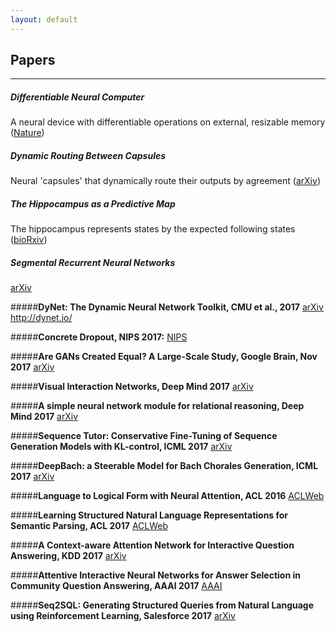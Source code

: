 ```yaml
---
layout: default
---
```

## Papers
-----
##### **Differentiable Neural Computer**
A neural device with differentiable operations on external, resizable memory
([Nature](https://www.nature.com/articles/nature20101))

##### **Dynamic Routing Between Capsules**
Neural 'capsules' that dynamically route their outputs by agreement
([arXiv](https://arxiv.org/abs/1710.09829))

##### **The Hippocampus as a Predictive Map**
The hippocampus represents states by the expected following states
([bioRxiv](https://www.biorxiv.org/content/early/2016/12/28/097170))

##### **Segmental Recurrent Neural Networks**
[arXiv](https://arxiv.org/pdf/1511.06018.pdf)

#####**DyNet: The Dynamic Neural Network Toolkit, CMU et al., 2017**
[arXiv](https://arxiv.org/pdf/1701.03980.pdf)
http://dynet.io/

#####**Concrete Dropout, NIPS 2017:**
[NIPS](https://papers.nips.cc/paper/6949-concrete-dropout.pdf)

#####**Are GANs Created Equal? A Large-Scale Study, Google Brain, Nov 2017**
[arXiv](https://arxiv.org/pdf/1711.10337.pdf)

#####**Visual Interaction Networks, Deep Mind 2017**
[arXiv](https://arxiv.org/pdf/1706.01433.pdf)

#####**A simple neural network module for relational reasoning, Deep Mind 2017**
[arXiv](https://arxiv.org/pdf/1706.01427.pdf)

#####**Sequence Tutor: Conservative Fine-Tuning of Sequence Generation Models with KL-control, ICML 2017**
[arXiv](https://arxiv.org/pdf/1611.02796.pdf)

#####**DeepBach: a Steerable Model for Bach Chorales Generation, ICML 2017**
[arXiv](https://arxiv.org/pdf/1612.01010.pdf)

#####**Language to Logical Form with Neural Attention, ACL 2016**
[ACLWeb](http://www.aclweb.org/anthology/P16-1004)

#####**Learning Structured Natural Language Representations for Semantic Parsing, ACL 2017**
[ACLWeb](http://www.aclweb.org/anthology/P17-1005)

#####**A Context-aware Attention Network for Interactive Question Answering, KDD 2017**
[arXiv](https://arxiv.org/pdf/1612.07411.pdf)

#####**Attentive Interactive Neural Networks for Answer Selection in Community Question Answering, AAAI 2017**
[AAAI](https://aaai.org/ocs/index.php/AAAI/AAAI17/paper/view/14611/14144)

#####**Seq2SQL: Generating Structured Queries from Natural Language using Reinforcement Learning, Salesforce 2017**
[arXiv](https://arxiv.org/pdf/1709.00103.pdf)
